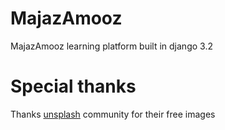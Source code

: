 # MajazAmooz
MajazAmooz learning platform built in django 3.2

# Special thanks
Thanks [unsplash](http://unsplash.com) community for their free images
